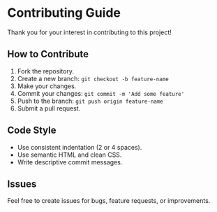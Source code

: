 # Contributing Guide

Thank you for your interest in contributing to this project!

## How to Contribute

1. Fork the repository.
2. Create a new branch: `git checkout -b feature-name`
3. Make your changes.
4. Commit your changes: `git commit -m 'Add some feature'`
5. Push to the branch: `git push origin feature-name`
6. Submit a pull request.

## Code Style

- Use consistent indentation (2 or 4 spaces).
- Use semantic HTML and clean CSS.
- Write descriptive commit messages.

## Issues

Feel free to create issues for bugs, feature requests, or improvements.
